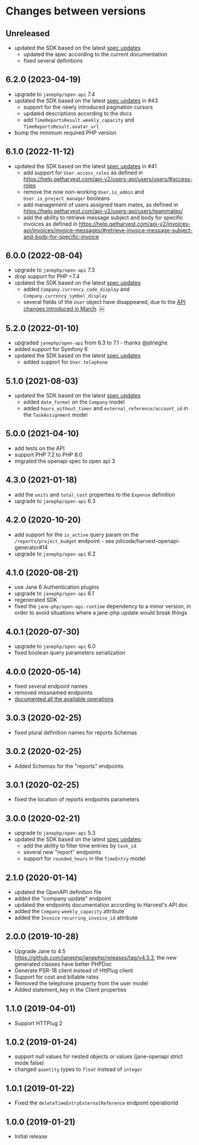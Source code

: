 # Changes between versions

## Unreleased

 * updated the SDK based on the latest [spec updates](jolicode/harvest-openapi-generator#27)
   * updated the spec according to the current documentation
   * fixed several definitions

## 6.2.0 (2023-04-19)

 * upgrade to `janephp/open-api` 7.4
 * updated the SDK based on the latest [spec updates](jolicode/harvest-openapi-generator#26) in #43
   * support for the newly introduced pagination cursors
   * updated descriptions according to the docs
   * add `TimeReportsResult.weekly_capacity` and `TimeReportsResult.avatar_url`
 * bump the minimum required PHP version

## 6.1.0 (2022-11-12)

 * updated the SDK based on the latest [spec updates](jolicode/harvest-openapi-generator#22) in #41
   * add support for `User.access_roles` as defined in https://help.getharvest.com/api-v2/users-api/users/users/#access-roles
   * remove the now non-working `User.is_admin` and `User.is_project_manager` booleans
   * add management of users assigned team mates, as defined in https://help.getharvest.com/api-v2/users-api/users/teammates/
   * add the ability to retrieve message subject and body for specific invoices as defined in https://help.getharvest.com/api-v2/invoices-api/invoices/invoice-messages/#retrieve-invoice-message-subject-and-body-for-specific-invoice

## 6.0.0 (2022-08-04)

 * upgrade to `janephp/open-api` 7.3
 * drop support for PHP <7.4
 * updated the SDK based on the latest [spec updates](jolicode/harvest-openapi-generator#20)
   * added `Company.currency_code_display` and `Company.currency_symbol_display`
   * several fields of the `User` object have disappeared, due to the [API changes introduced in March](https://www.getharvest.com/blog/new-flexible-permissions#:~:text=The%20API%20has%20been%20updated%20to%20align%20with%20the%20new%20permissions%20features.).
￼
## 5.2.0 (2022-01-10)

 * upgraded `janephp/open-api` from 6.3 to 7.1 - thanks @jdrieghe
 * added support for Symfony 6
 * updated the SDK based on the latest [spec updates](jolicode/harvest-openapi-generator#19)
   * added support for `User.telephone`

## 5.1.0 (2021-08-03)

 * updated the SDK based on the latest [spec updates](jolicode/harvest-openapi-generator#18)
   * added `date_format` on the `Company` model
   * added `hours_without_timer` and `external_reference/account_id` in the `TaskAssignment` model

## 5.0.0 (2021-04-10)

 * add tests on the API
 * support PHP 7.2 to PHP 8.0
 * migrated the openapi spec to open api 3

## 4.3.0 (2021-01-18)

 * add the `units` and `total_cost` properties to the `Expense` definition
 * upgrade to `janephp/open-api` 6.3

## 4.2.0 (2020-10-20)

 * add support for the `is_active` query param on the `/reports/project_budget` endpoint - see jolicode/harvest-openapi-generator#14
 * upgrade to `janephp/open-api` 6.2

## 4.1.0 (2020-08-21)

 * use Jane 6 Authentication plugins
 * upgrade to `janephp/open-api` 6.1
 * regenerated SDK
 * fixed the `jane-php/open-api-runtime` dependency to a minor version, in order to avoid situations where a jane-php update would break things

## 4.0.1 (2020-07-30)

 * upgrade to `janephp/open-api` 6.0
 * fixed boolean query parameters serialization

## 4.0.0 (2020-05-14)

 * fixed several endpoint names
 * removed missnamed endpoints
 * [documented all the available operations](doc/index.md)

## 3.0.3 (2020-02-25)

 * fixed plural definition names for reports Schemas

## 3.0.2 (2020-02-25)

 * Added Schemas for the "reports" endpoints

## 3.0.1 (2020-02-25)

 * fixed the location of reports endpoints parameters

## 3.0.0 (2020-02-21)

 * upgrade to `janephp/open-api` 5.3
 * updated the SDK based on the latest [spec updates](https://github.com/jolicode/harvest-openapi-generator/pull/9):
   * add the ability to filter time entries by `task_id`
   * several new "report" endpoints
   * support for `rounded_hours` in the `TimeEntry` model

## 2.1.0 (2020-01-14)

 * updated the OpenAPI definition file
 * added the "company update" endpoint
 * updated the endpoints documentation according to Harvest's API doc
 * added the `Company` `weekly_capacity` attribute
 * added the `Invoice` `recurring_invoice_id` attribute

## 2.0.0 (2019-10-28)

 * Upgrade Jane to 4.5 https://github.com/janephp/janephp/releases/tag/v4.5.3, the new generated classes have better PHPDoc​
 * Generate PSR-18 client instead of HttPlug client
 * Support for cost and billable rates
 * Removed the telephone property from the user model
 * Added statement_key in the Client properties

## 1.1.0 (2019-04-01)

 * Support HTTPlug 2

## 1.0.2 (2019-01-24)

 * support null values for nested objects or values (jane-openapi strict mode false)
 * changed `quantity` types to `float` instead of `integer`

## 1.0.1 (2019-01-22)

 * Fixed the `deleteTimeEntryExternalReference` endpoint operationId

## 1.0.0 (2019-01-21)

 * Initial release

